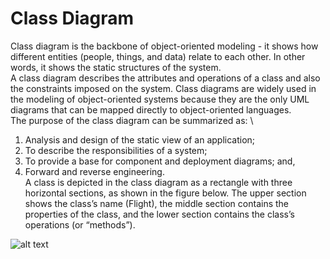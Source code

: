 # Class Diagram
Class diagram is the backbone of object-oriented modeling - it shows how different entities (people, things, and data) relate to each other. In other words, it shows the static structures of the system.
\
A class diagram describes the attributes and operations of a class and also the constraints imposed on the system. Class diagrams are widely used in the modeling of object-oriented systems because they are the only UML diagrams that can be mapped directly to object-oriented languages.
\
The purpose of the class diagram can be summarized as:
\
1. Analysis and design of the static view of an application;
2. To describe the responsibilities of a system;
3. To provide a base for component and deployment diagrams; and,
4. Forward and reverse engineering.
\
A class is depicted in the class diagram as a rectangle with three horizontal sections, as shown in the figure below. The upper section shows the class’s name (Flight), the middle section contains the properties of the class, and the lower section contains the class’s operations (or “methods”).

![alt text](https://raw.githubusercontent.com/rcpenny/interviews/blob/master/design/oo-design/static/class-diagram.png)

